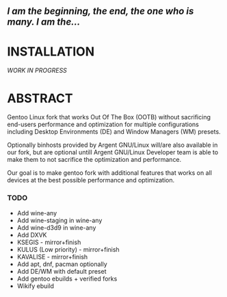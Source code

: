 ## *I am the beginning, the end, the one who is many. I am the...*

# INSTALLATION

*WORK IN PROGRESS*




# ABSTRACT

Gentoo Linux fork that works Out Of The Box (OOTB) without sacrificing end-users performance and optimization for multiple configurations including Desktop Environments (DE) and Window Managers (WM) presets.

Optionally binhosts provided by Argent GNU/Linux will/are also available in our fork, but are optional untill Argent GNU/Linux Developer team is able to make them to not sacrifice the optimization and performance.

Our goal is to make gentoo fork with additional features that works on all devices at the best possible performance and optimization.




### TODO
- Add wine-any
- Add wine-staging in wine-any
- Add wine-d3d9 in wine-any
- Add DXVK
- KSEGIS - mirror+finish
- KULUS (Low priority) - mirror+finish
- KAVALISE - mirror+finish
- Add apt, dnf, pacman optionally
- Add DE/WM with default preset
- Add gentoo ebuilds + verified forks
- Wikify ebuild 
